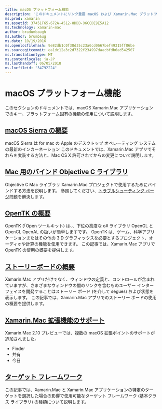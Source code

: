 ```yaml
---
title: macOS プラットフォーム機能
description: 'このドキュメントにリンク重要 macOS および Xamarin.Mac プラットフォームの機能について説明するガイド: OpenTK、ストーリー ボード、拡張、および詳細。'
ms.prod: xamarin
ms.assetid: 37451F65-672A-4512-8DDD-06CCDE9E5A12
ms.technology: xamarin-mac
author: bradumbaugh
ms.author: brumbaug
ms.date: 10/19/2016
ms.openlocfilehash: 9e82db1c0f38d35c23a6cd0667bef49315ff86be
ms.sourcegitcommit: ea1dc12a3c2d7322f234997daacbfdb6ad542507
ms.translationtype: MT
ms.contentlocale: ja-JP
ms.lasthandoff: 06/05/2018
ms.locfileid: "34792224"
---
```

# <a name="macos-platform-features"></a>macOS プラットフォーム機能

このセクションのドキュメントでは、macOS Xamarin.Mac アプリケーションでのキー、プラットフォーム固有の機能の使用について説明します。

## <a name="introduction-to-macos-sierramacplatformintroduction-to-macos-sierraindexmd"></a>[macOS Sierra の概要](~/mac/platform/introduction-to-macos-sierra/index.md)

macOS Sierra は for mac の Apple のデスクトップ オペレーティング システムの最新のインカーネーション このドキュメントでは、Xamarin.Mac アプリでそれらを実装する方法と、Mac OS X 許可されてからの変更について説明します。

## <a name="binding-objective-c-libraries-for-macbindingmd"></a>[Mac 用のバインド Objective C ライブラリ](binding.md)

Objective C Mac ライブラリ Xamarin.Mac プロジェクトで使用するためにバインドする方法を説明します。
参照してください、[トラブルシューティング ページ](~/cross-platform/macios/binding/troubleshooting.md)問題を解決します。

## <a name="introduction-to-opentkmacplatformopentkmd"></a>[OpenTK の概要](~/mac/platform/opentk.md)

OpenTK (「Open ツールキット) は、、下位の高度な c# ライブラリ OpenGL と OpenCL OpenAL の扱いが簡単しますです。 OpenTK は、ゲーム、科学アプリケーションまたはその他の 3 D グラフィックスを必要とするプロジェクト、オーディオや計算の機能を使用できます。 この記事では、Xamarin.Mac アプリで OpenTK の使用の概要を提供します。


## <a name="introduction-to-storyboardsmacplatformstoryboardsindexmd"></a>[ストーリーボードの概要](~/mac/platform/storyboards/index.md)

Xamarin.Mac アプリだけでなく、ウィンドウの定義と、コントロールが含まれていますが、さまざまなウィンドウの間のリンクを含むものユーザー インターフェイスを開発することはストーリー ボード (を介して segues) および状態を表示します。 この記事では、Xamarin.Mac アプリでのストーリー ボードの使用の概要を提供します。

## <a name="xamarinmac-extension-supportmacplatformextensionsmd"></a>[Xamarin.Mac 拡張機能のサポート](~/mac/platform/extensions.md)

Xamarin.Mac 2.10 プレビューでは、複数の macOS 拡張ポイントのサポートが追加されました。

- Finder
- 共有
- 今日

## <a name="target-frameworksmacplatformtarget-frameworkmd"></a>[ターゲット フレームワーク](~/mac/platform/target-framework.md)

この記事では、Xamarin.Mac と Xamarin.Mac アプリケーションの特定のターゲットを選択した場合の影響で使用可能なターゲット フレームワーク (基本クラス ライブラリ) の種類について説明します。
